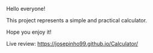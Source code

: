 Hello everyone!

This project represents a simple and practical calculator.

Hope you enjoy it!

Live review: https://josepinho99.github.io/Calculator/
